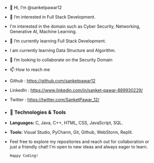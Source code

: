 - 👋 Hi, I’m @sanketpawar12
- 👀 I’m interested in Full Stack Development.
- I'm interested in the domain such as Cyber Security, Networking, Generative AI, Machine Learning.
- 🌱 I’m currently learning Full Stack Development.
- I am currently learning Data Structure and Algorithm.
- 💞️ I’m looking to collaborate on the Security Domain
- 📫 How to reach me
- Github : https://github.com/sanketpawar12
- LinkedIn : https://www.linkedin.com/in/sanket-pawar-889930229/
- Twitter : https://twitter.com/SanketPawar_12/

- ### 🔧 Technologies & Tools

- **Languages:** C, Java, C++, HTML, CSS, JavaScript, SQL.
-  **Tools:** Visual Studio, PyCharm, Git, Github, WebStorm, Replit.

-  Feel free to explore my repositories and reach out for collaboration or just a friendly chat! I'm open to new ideas and always eager to learn.

       Happy Coding!

<!---
sanketpawar12/sanketpawar12 is a ✨ special ✨ repository because its `README.md` (this file) appears on your GitHub profile.
You can click the Preview link to take a look at your changes.
--->
